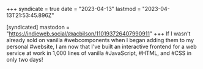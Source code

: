 +++
syndicate = true
date = "2023-04-13"
lastmod = "2023-04-13T21:53:45.896Z"

[syndicated]
mastodon = "https://indieweb.social/@acbilson/110193726407990911"
+++
If I wasn't already sold on vanilla #webcomponents when I began adding them to my personal #website, I am now that I've built an interactive frontend for a web service at work in 1,000 lines of vanilla #JavaScript, #HTML, and #CSS in only two days!